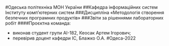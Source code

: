 #Одеська політехніка МОН України
##Кафедра інформаційних систем Інституту комп’ютерних систем
###Дисципліна «Методологія створення безпечних програмних продуктів»
###Звіти за рішеннями лабораторних робіт
####Проєктна команда:
- виконав студент групи АІ-182, Кеосак Артем Ігорович;
- перевірив доцент кафедри ІС, Блажко О.А.
#Одеса-2022
